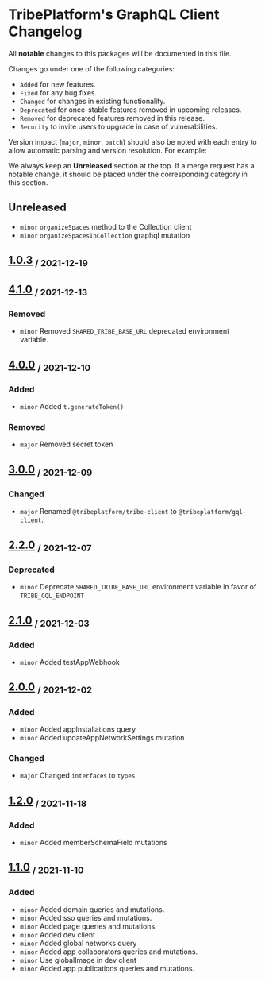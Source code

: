 # TribePlatform's GraphQL Client Changelog

All **notable** changes to this packages will be documented in this file.

Changes go under one of the following categories:

- `Added` for new features.
- `Fixed` for any bug fixes.
- `Changed` for changes in existing functionality.
- `Deprecated` for once-stable features removed in upcoming releases.
- `Removed` for deprecated features removed in this release.
- `Security` to invite users to upgrade in case of vulnerabilities.

Version impact (`major`, `minor`, `patch`) should also be noted with each entry to allow automatic parsing and version resolution.
For example:

We always keep an **Unreleased** section at the top. If a merge request has a notable change,
it should be placed under the corresponding category in this section.

## Unreleased

- `minor` `organizeSpaces` method to the Collection client
- `minor` `organizeSpacesInCollection` graphql mutation

## [1.0.3](https://gitlab.com/tribeplatform/tribe-neo/tags/gql-client-1.0.3) <sub>/ 2021-12-19</sub>

## [4.1.0](https://gitlab.com/tribeplatform/tribe-neo/tags/5.1.0) <sub>/ 2021-12-13</sub>

### Removed

- `minor` Removed `SHARED_TRIBE_BASE_URL` deprecated environment variable.

## [4.0.0](https://gitlab.com/tribeplatform/tribe-neo/tags/5.0.0) <sub>/ 2021-12-10</sub>

### Added

- `minor` Added `t.generateToken()`

### Removed

- `major` Removed secret token

## [3.0.0](https://gitlab.com/tribeplatform/tribe-neo/tags/4.0.0) <sub>/ 2021-12-09</sub>

### Changed

- `major` Renamed `@tribeplatform/tribe-client` to `@tribeplatform/gql-client`.

## [2.2.0](https://gitlab.com/tribeplatform/tribe-neo/tags/3.0.0) <sub>/ 2021-12-07</sub>

### Deprecated

- `minor` Deprecate `SHARED_TRIBE_BASE_URL` environment variable in favor of `TRIBE_GQL_ENDPOINT`

## [2.1.0](https://gitlab.com/tribeplatform/tribe-neo/tags/2.1.0) <sub>/ 2021-12-03</sub>

### Added

- `minor` Added testAppWebhook

## [2.0.0](https://gitlab.com/tribeplatform/tribe-neo/tags/2.0.0) <sub>/ 2021-12-02</sub>

### Added

- `minor` Added appInstallations query
- `minor` Added updateAppNetworkSettings mutation

### Changed

- `major` Changed `interfaces` to `types`

## [1.2.0](https://gitlab.com/tribeplatform/tribe-neo/tags/1.3.0) <sub>/ 2021-11-18</sub>

### Added

- `minor` Added memberSchemaField mutations

## [1.1.0](https://gitlab.com/tribeplatform/tribe-neo/tags/1.1.0) <sub>/ 2021-11-10</sub>

### Added

- `minor` Added domain queries and mutations.
- `minor` Added sso queries and mutations.
- `minor` Added page queries and mutations.
- `minor` Added dev client
- `minor` Added global networks query
- `minor` Added app collaborators queries and mutations.
- `minor` Use globalImage in dev client
- `minor` Added app publications queries and mutations.
